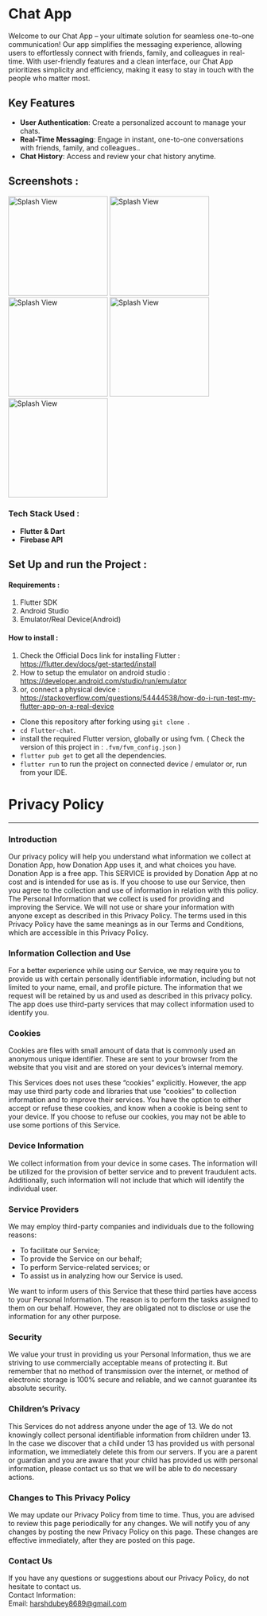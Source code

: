 # Chat App

Welcome to our Chat App – your ultimate solution for seamless one-to-one communication! Our app simplifies the messaging experience, allowing users to effortlessly connect with friends, family, and colleagues in real-time. With user-friendly features and a clean interface, our Chat App prioritizes simplicity and efficiency, making it easy to stay in touch with the people who matter most.

## Key Features
- **User Authentication**: Create a personalized account to manage your chats.
- **Real-Time Messaging**: Engage in instant, one-to-one conversations with friends, family, and colleagues..
- **Chat History**: Access and review your chat history anytime.

## Screenshots :

<p>
<img src="https://github.com/Harshdubey5/one-to-one-chat-app/assets/121623727/69d29c1d-a2d1-448a-ac5b-f69ce9070e33" alt="Splash View" width="200">
<img src="https://github.com/Harshdubey5/one-to-one-chat-app/assets/121623727/327cf08f-e6ea-47f6-bc11-852c6811b6af" alt="Splash View" width="200">
<img src="https://github.com/Harshdubey5/one-to-one-chat-app/assets/121623727/d970d897-aa83-4cba-8cf6-eae8ab9df9ef" alt="Splash View" width="200">
<img src="https://github.com/Harshdubey5/one-to-one-chat-app/assets/121623727/a08b00fc-fd03-468c-aa7a-575ffbd355d9" alt="Splash View" width="200">
<img src="https://github.com/Harshdubey5/one-to-one-chat-app/assets/121623727/75459989-c73a-4475-b96d-b97ca8db73b8" alt="Splash View" width="200">
</p>



### Tech Stack Used : 

- **Flutter & Dart**
- **Firebase API**


## Set Up and run the Project :

#### Requirements : 
 1. Flutter SDK
 2. Android Studio 
 3. Emulator/Real Device(Android)


#### How to install : 

1. Check the Official Docs link for installing Flutter : https://flutter.dev/docs/get-started/install 
2. How to setup the emulator on android studio : https://developer.android.com/studio/run/emulator 
3. or, connect a physical device : https://stackoverflow.com/questions/54444538/how-do-i-run-test-my-flutter-app-on-a-real-device

- Clone this repository after forking using `git clone `.
- `cd Flutter-chat`.
- install the required Flutter version, globally or using fvm. ( Check the version of this project in : `.fvm/fvm_config.json` )
- `flutter pub get` to get all the dependencies.
- `flutter run` to run the project on connected device / emulator or, run from your IDE.


# Privacy Policy  
----------------

### Introduction  
Our privacy policy will help you understand what information we collect at Donation App, how Donation App uses it, and what choices you have.
Donation App is a free app. This SERVICE is provided by Donation App at no cost and is intended for use as is.
If you choose to use our Service, then you agree to the collection and use of information in relation with this policy. The Personal Information that we collect is used for providing and improving the Service. We will not use or share your information with anyone except as described in this Privacy Policy.
The terms used in this Privacy Policy have the same meanings as in our Terms and Conditions, which are accessible in this Privacy Policy.

### Information Collection and Use  
For a better experience while using our Service, we may require you to provide us with certain personally identifiable information, including but not limited to your name, email, and profile picture. The information that we request will be retained by us and used as described in this privacy policy.
The app does use third-party services that may collect information used to identify you.

### Cookies  
Cookies are files with small amount of data that is commonly used an anonymous unique identifier. These are sent to your browser from the website that you visit and are stored on your devices’s internal memory.  

This Services does not uses these “cookies” explicitly. However, the app may use third party code and libraries that use “cookies” to collection information and to improve their services. You have the option  to either accept or refuse these cookies, and know when a cookie is being sent to your device. If you choose to refuse our cookies, you may not be able to use some portions of this Service.  

### Device Information  
We collect information from your device in some cases. The information will be utilized for the provision of better service and to prevent fraudulent acts. Additionally, such information will not include that which will identify the individual user.  

### Service Providers  
We may employ third-party companies and individuals due to the following reasons:  
* To facilitate our Service;
* To provide the Service on our behalf;
* To perform Service-related services; or
* To assist us in analyzing how our Service is used.  

We want to inform users of this Service that these third parties have access to your Personal Information. The reason is to perform the tasks assigned to them on our behalf. However, they are obligated not to disclose or use the information for any other purpose.  

### Security  
We value your trust in providing us your Personal Information, thus we are striving to use commercially acceptable means of protecting it. But remember that no method of transmission over  the internet, or method of electronic storage is 100% secure and reliable, and we cannot guarantee its absolute security.  

### Children’s Privacy  
This Services do not address anyone under the age of 13. We do not knowingly collect personal identifiable information from children under 13. In the case we discover that a child under 13 has provided us with personal information, we immediately delete this from our servers. If you  are  a  parent  or  guardian and you are aware that your child has provided us with personal information, please contact us so that we will be able to do necessary actions.  

### Changes to This Privacy Policy  
We may update our Privacy Policy from time to time. Thus, you are advised to review this page periodically for any changes. We will notify you of any changes by posting the new Privacy Policy on this page. These changes are effective immediately, after they are posted on this page.  

### Contact Us  
If you have any questions or suggestions about our Privacy Policy, do not hesitate to contact us.  
Contact Information:  
Email: harshdubey8689@gmail.com

